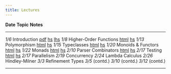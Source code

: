 ```yaml
---
title: Lectures
---
```


**Date**     **Topic**                                          **Notes**
--------     ----------------------------------------------     --------------
   *1/6*     Introduction                                       [pdf][lec1]  [hs][hs1] [lhs][lhs1]
   *1/8*     Higher-Order Functions                             [html][lec2] [hs][lhs2]
  *1/13*     Polymorphism                                       [html][lec3] [hs][lhs3]
  *1/15*     Typeclasses                                        [html][lec4] [hs][lhs4] 
  *1/20*     Monoids & Functors                                 [html][lec7] [hs][lhs7]
  *1/22*     Monads                                             [html][lec7] [hs][lhs7]
  *2/10*     Parser Combinators                                 [html][lec9] [hs][lhs9] 
  *2/17*     Testing                                            [html][lec10] [hs][lhs10]
  *2/17*     Parallelism
  *2/19*     Concurrency
  *2/24*     Lambda Calculus
  *2/26*     Hindley-Milner
   *3/3*     Refinement Types 
   *3/5*     (contd.)
  *3/10*     (contd.)
  *3/12*     (contd.)

----------------------------------------------------------------------------------

[lec1]: static/lec-intro-2x2.pdf
[hs1]:  static/lec-intro.hs
[lhs1]: static/lec-intro.lhs

[lec2]: lectures/lec-higher-order-1.html
[lhs2]: lectures/lec-higher-order-1.lhs
[lec2s]: slides/lec-higher-order.lhs.slides.html

[lec3]: lectures/lec-higher-order-2.html
[lhs3]: lectures/lec-higher-order-2.lhs
[lec3s]: slides/lec-polymorphism.lhs.slides.html

[lec4]: lectures/lec-typeclasses.html
[lhs4]: lectures/lec-typeclasses.lhs

[lec7]: lectures/lec-monads.html
[lhs7]: lectures/lec-monads.lhs

[lec9]: lectures/lec-parsers.html
[lhs9]: lectures/lec-parsers.lhs

[lec10]: lectures/lec-quickcheck.html
[lhs10]: lectures/lec-quickcheck.lhs

<!--
[lec11]: lectures/lec-transformers.html
[lhs11]: lectures/lec-transformers.lhs

[lec13]: static/lec-stm-2x2.pdf
[htm13]: lectures/lec-stm.html
[lhs13]: lectures/lec-stm.lhs

[lec14]: static/lec-lambda-2x2.pdf
[lec15]: lectures/lec-inference.html
[lhs15]: lectures/lec-inference.lhs

[lec5]: lectures/lec-animation.html
[lhs5]: lectures/lec-animation.lhs

[lec6]: lectures/lec-reactive.html
[lhs6]: lectures/lec-reactive.lhs

[lec12]: slides/lec-parallel.markdown.slides.html
[cod12]: https://github.com/ranjitjhala/par-tutorial
-->








